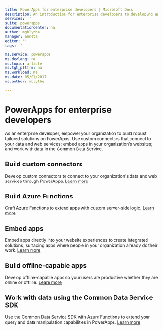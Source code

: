 ```yaml
---
title: PowerApps for enterprise developers | Microsoft Docs
description: An introduction for enterprise developers to developing apps in PowerApps.
services: ''
suite: powerapps
documentationcenter: na
author: mgblythe
manager: anneta
editor: ''
tags: ''

ms.service: powerapps
ms.devlang: na
ms.topic: article
ms.tgt_pltfrm: na
ms.workload: na
ms.date: 05/01/2017
ms.author: mblythe

---
```

# PowerApps for enterprise developers
As an enterprise developer, empower your organization to build robust tailored solutions on PowerApps. Use custom connectors that connect to your data and web services; embed apps in your organization's websites; and work with data in the Common Data Service.

## Build custom connectors
Develop custom connectors to connect to your organization's data and web services through PowerApps. [Learn more](register-custom-api.md)

## Build Azure Functions
Craft Azure Functions to extend apps with custom server-side logic. [Learn more](https://powerapps.microsoft.com/blog/using-azure-functions-in-powerapps/)

## Embed apps
Embed apps directly into your website experiences to create integrated solutions, surfacing apps where people in your organization already do their work. [Learn more](embed-apps-dev.md)

## Build offline-capable apps
Develop offline-capable apps so your users are productive whether they are online or offline. [Learn more](offline-apps.md)

## Work with data using the Common Data Service SDK
Use the Common Data Service SDK with Azure Functions to extend your query and data manipulation capabilities in PowerApps. [Learn more](https://aka.ms/whgr2w)

